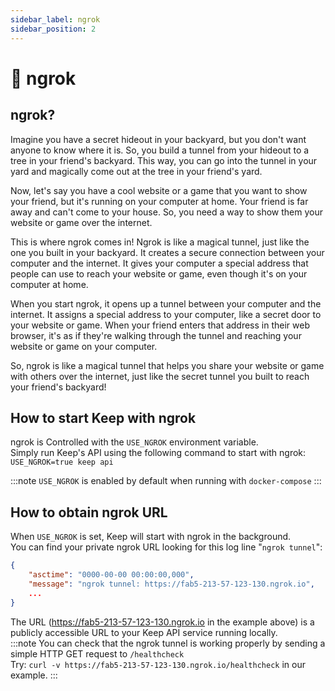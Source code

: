 ```yaml
---
sidebar_label: ngrok
sidebar_position: 2
---
```


# 🔗 ngrok

## ngrok?

Imagine you have a secret hideout in your backyard, but you don't want anyone to know where it is. So, you build a tunnel from your hideout to a tree in your friend's backyard. This way, you can go into the tunnel in your yard and magically come out at the tree in your friend's yard.

Now, let's say you have a cool website or a game that you want to show your friend, but it's running on your computer at home. Your friend is far away and can't come to your house. So, you need a way to show them your website or game over the internet.

This is where ngrok comes in! Ngrok is like a magical tunnel, just like the one you built in your backyard. It creates a secure connection between your computer and the internet. It gives your computer a special address that people can use to reach your website or game, even though it's on your computer at home.

When you start ngrok, it opens up a tunnel between your computer and the internet. It assigns a special address to your computer, like a secret door to your website or game. When your friend enters that address in their web browser, it's as if they're walking through the tunnel and reaching your website or game on your computer.

So, ngrok is like a magical tunnel that helps you share your website or game with others over the internet, just like the secret tunnel you built to reach your friend's backyard!

## How to start Keep with ngrok

ngrok is Controlled with the `USE_NGROK` environment variable.<br />
Simply run Keep's API using the following command to start with ngrok: `USE_NGROK=true keep api`

:::note
`USE_NGROK` is enabled by default when running with `docker-compose`
:::

## How to obtain ngrok URL

When `USE_NGROK` is set, Keep will start with ngrok in the background. <br />
You can find your private ngrok URL looking for this log line "`ngrok tunnel`":
```json
{
    "asctime": "0000-00-00 00:00:00,000",
    "message": "ngrok tunnel: https://fab5-213-57-123-130.ngrok.io",
    ...
}
```
The URL (https://fab5-213-57-123-130.ngrok.io in the example above) is a publicly accessible URL to your Keep API service running locally. <br />
:::note
You can check that the ngrok tunnel is working properly by sending a simple HTTP GET request to `/healthcheck`<br />
Try: `curl -v https://fab5-213-57-123-130.ngrok.io/healthcheck` in our example.
:::
